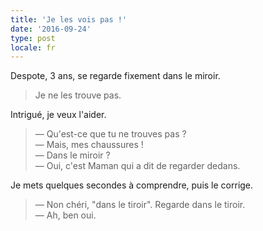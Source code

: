 ```yaml
---
title: 'Je les vois pas !'
date: '2016-09-24'
type: post
locale: fr
---
```


Despote, 3 ans, se regarde fixement dans le miroir.

> Je ne les trouve pas.

<!-- more -->

Intrigué, je veux l'aider.

> — Qu'est-ce que tu ne trouves pas ?  
> — Mais, mes chaussures !  
> — Dans le miroir ?  
> — Oui, c'est Maman qui a dit de regarder dedans.

Je mets quelques secondes à comprendre, puis le corrige.

> — Non chéri, "dans le tiroir". Regarde dans le tiroir.  
> — Ah, ben oui.
